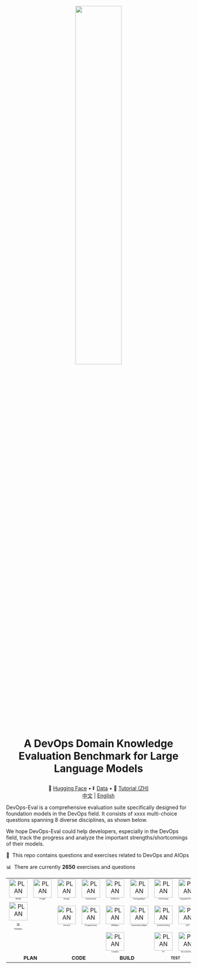 <p align="center"> <img src="images/DevOps-Eval Logo.png" style="width: 50%;" id="title-icon">       </p>

# <p align="center">A DevOps Domain Knowledge Evaluation Benchmark for Large Language Models</p>

<p align="center">
  🤗 <a href="https://huggingface.co/datasets/DevOps-Eval/devopseval-exam" target="_blank">Hugging Face</a> • ⏬ <a href="#data" target="_blank">Data</a> • 📖 <a href="resources/tutorial.md" target="_blank">Tutorial (ZH)</a>
  <br>
  <a href="https://github.com/codefuse-ai/codefuse-devops-eval/blob/main/README_zh.md">   中文</a> | <a href="https://github.com/codefuse-ai/codefuse-devops-eval/blob/main/README.md"> English </a>
</p>

DevOps-Eval is a comprehensive evaluation suite specifically designed for foundation models in the DevOps field. It consists of xxxx multi-choice questions spanning 8 diverse disciplines, as shown below.

We hope DevOps-Eval could help developers, especially in the DevOps field, track the progress and analyze the important strengths/shortcomings of their models.



:pencil: &nbsp;This repo contains questions and exercises related to DevOps and AIOps

:bar_chart: &nbsp;There are currently **2650** exercises and questions

<center>
<table style="width: 100%; height: 100%;">
  <tr>
    <td align="center" width="60px;"><a src="images/devops_diagram_zh.jpg" style="zoom: 100%;">
            <img src="images/icon/jama.png"  width="50px;" height="50px;" alt="PLAN" />
    <br /><span style="font-size: 5px;">REQM</span></a></td>
    <td align="center" width="60px;"><a src="images/devops_diagram_zh.jpg" style="zoom: 100%;">
            <img src="images/icon/pivotal-tracker.png"  width="50px;" height="50px;" alt="PLAN" />
    <br /><span style="font-size: 5px;">ProgM</span></a></td>
    <td align="center" width="60px;"><a src="images/devops_diagram_zh.jpg" style="zoom: 100%;">
            <img src="images/icon/design.png"  width="50px;" height="50px;" alt="PLAN" /> 
    <br /><span style="font-size: 5px;">Design</span></a></td>
    <td align="center" width="60px;"><a src="images/devops_diagram_zh.jpg" style="zoom: 100%;">
            <img src="images/icon/spark.png"  width="50px;" height="50px;" alt="PLAN" />
    <br /><span style="font-size: 5px;">Frameworks</span></a></td>
    <td align="center" width="60px;"><a src="images/devops_diagram_zh.jpg" style="zoom: 100%;">
        <img src="images/icon/git.png"  width="50px;" height="50px;" alt="PLAN" /> 
    <br /><span style="font-size: 5px;">SCM/VCS</span></a></td>
    <td align="center" width="60px;"><a src="images/devops_diagram_zh.jpg" style="zoom: 100%;">
            <img src="images/icon/packer.png"  width="50px;" height="50px;" alt="PLAN" />
    <br /><span style="font-size: 5px;">PackageMgnt</span></a></td>
    <td align="center" width="60px;"><a src="images/devops_diagram_zh.jpg" style="zoom: 100%;">
            <img src="images/icon/Junit.png"  width="50px;" height="50px;" alt="PLAN" />
    <br /><span style="font-size: 5px;">UnitTesting</span></a></td>
    <td align="center" width="60px;"><a src="images/devops_diagram_zh.jpg" style="zoom: 100%;">
            <img src="images/icon/selenium.png"  width="50px;" height="50px;" alt="PLAN" />
    <br /><span style="font-size: 5px;">IntegrationTesting</span></a></td>

  </tr>
  <tr>
    <td align="center" width="60px;"><a src="images/devops_diagram_zh.jpg" style="zoom: 100%;">
            <img src="images/icon/risk.png"  width="50px;" height="50px;" alt="PLAN" />=
    <br /><span style="font-size: 5px;">RiskMgnt</span></a></td>
    <td align="center" width="60px;"> </td>
    <td align="center" width="60px;"><a src="images/devops_diagram_zh.jpg" style="zoom: 100%;">
        <img src="images/icon/programming.png"  width="50px;" height="50px;" alt="PLAN" /> 
    <br /><span style="font-size: 5px;">General</span></a></td>
    <td align="center" width="60px;"><a src="images/devops_diagram_zh.jpg" style="zoom: 100%;">
        <img src="images/icon/python.png"  width="50px;" height="50px;" alt="PLAN" /> 
    <br /><span style="font-size: 5px;">Programming</span></a></td>
    <td align="center" width="60px;"><a src="images/devops_diagram_zh.jpg" style="zoom: 100%;">
            <img src="images/icon/databases.png"  width="50px;" height="50px;" alt="PLAN" />
    <br /><span style="font-size: 5px;">DBMgmt</span></a></td>
    <td align="center" width="60px;"><a src="images/devops_diagram_zh.jpg" style="zoom: 100%;">
            <img src="images/icon/maven.png"  width="50px;" height="50px;" alt="PLAN" />
    <br /><span style="font-size: 5px;">DependencyMgnt</span></a></td>
    <td align="center" width="60px;"><a src="images/devops_diagram_zh.jpg" style="zoom: 100%;">
            <img src="images/icon/system_testing.png"  width="50px;" height="50px;" alt="PLAN" />
    <br /><span style="font-size: 5px;">SystemTesting</span></a></td>
    <td align="center" width="60px;"><a src="images/devops_diagram_zh.jpg" style="zoom: 100%;">
                <img src="images/icon/uat.png"  width="50px;" height="50px;" alt="PLAN" />
    <br /><span style="font-size: 5px;">UAT</span></a></td>
  </tr>
  <tr>
    <td align="center" width="60px;"> </td>
    <td align="center" width="60px;"> </td>
    <td align="center" width="60px;"> </td>
    <td align="center" width="60px;"> </td>
    <td align="center" width="60px;"><a src="images/devops_diagram_zh.jpg" style="zoom: 100%;">
            <img src="images/icon/vscode.png"  width="50px;" height="50px;" alt="PLAN" />
    <br /><span style="font-size: 5px;">Compile</span></a></td>
    <td align="center" width="60px;"> </td>
    <td align="center" width="60px;"><a src="images/devops_diagram_zh.jpg" style="zoom: 100%;">
            <img src="images/icon/jmeter.svg"  width="50px;" height="50px;" alt="PLAN" />
    <br /><span style="font-size: 5px;">PT</span></a></td>
    <td align="center" width="60px;"><a src="images/devops_diagram_zh.jpg" style="zoom: 100%;">
            <img src="images/icon/security.png"  width="50px;" height="50px;" alt="PLAN" />
    <br /><span style="font-size: 5px;">SecurityTesting</span></a></td>
  </tr>
  <tr>
    <td colspan="2" align="center"><a src="images/devops_diagram_zh.jpg" style="zoom: 85%;">
    <b>PLAN</b></a></td>
    <td colspan="2" align="center"><a src="images/devops_diagram_zh.jpg" style="zoom: 85%;">
    <b>CODE</b></a></td>
    <td colspan="2" align="center"><a src="images/devops_diagram_zh.jpg" style="zoom: 85%;">
    <b>BUILD</b></a></td>
    <td colspan="2" align="center"><a src="images/devops_diagram_zh.jpg" style="zoom: 100%;">
    <b><span style="font-size: 10px;">TEST</span></b></a></td>
  </tr>

[//]: # (  <tr>)

[//]: # (    <td align="center" width="60px;"><a src="images/devops_diagram_zh.jpg" style="zoom: 100%;">)

[//]: # (            <img src="images/icon/Junit.png"  width="50px;" height="50px;" alt="PLAN" />)

[//]: # (    <br />UnitTesting</a></td>)

[//]: # (    <td align="center" width="60px;"><a src="images/devops_diagram_zh.jpg" style="zoom: 100%;">)

[//]: # (            <img src="images/icon/selenium.png"  width="50px;" height="50px;" alt="PLAN" />)

[//]: # (    <br />IntegrationTesting</a></td>)

[//]: # (    <td align="center" width="60px;"><a src="images/devops_diagram_zh.jpg" style="zoom: 100%;">)

[//]: # (            <img src="images/icon/cicd.png"  width="50px;" height="50px;" alt="PLAN" />)

[//]: # (    <br />CI/CD</a></td>)

[//]: # (    <td align="center" width="60px;"><a src="images/devops_diagram_zh.jpg" style="zoom: 100%;">)

[//]: # (            <img src="images/icon/docker.png"  width="50px;" height="50px;" alt="PLAN" />)

[//]: # (    <br />ArtifactsMgmt</a></td>)

[//]: # (    <td align="center" width="60px;"><a src="images/devops_diagram_zh.jpg" style="zoom: 100%;">)

[//]: # (            <img src="images/icon/ansible.png"  width="50px;" height="50px;" alt="PLAN" />)

[//]: # (    <br />ConfigMgmt</a></td>)

[//]: # (    <td align="center" width="60px;"><a src="images/devops_diagram_zh.jpg" style="zoom: 100%;">)

[//]: # (            <img src="images/icon/terraform.png"  width="50px;" height="50px;" alt="PLAN" />)

[//]: # (    <br />Provisioning</a></td>)

[//]: # (  </tr>)

[//]: # (  <tr>)

[//]: # (    <td align="center" width="60px;"><a src="images/devops_diagram_zh.jpg" style="zoom: 100%;">)

[//]: # (            <img src="images/icon/system_testing.png"  width="50px;" height="50px;" alt="PLAN" />)

[//]: # (    <br />SystemTesting</a></td>)

[//]: # (    <td align="center" width="60px;"><a src="images/devops_diagram_zh.jpg" style="zoom: 100%;">)

[//]: # (                <img src="images/icon/uat.png"  width="50px;" height="50px;" alt="PLAN" />)

[//]: # (    <br />UAT</a></td>)

[//]: # (<td align="center" width="60px;"><a src="images/devops_diagram_zh.jpg" style="zoom: 100%;">)

[//]: # (            <img src="images/icon/linux.png"  width="50px;" height="50px;" alt="PLAN" />)

[//]: # (    <br />Linux</a></td>)

[//]: # (    <td align="center" width="60px;"> </td>)

[//]: # (    <td align="center" width="60px;"><a src="images/devops_diagram_zh.jpg" style="zoom: 100%;">)

[//]: # (            <img src="images/icon/cloud.png"  width="50px;" height="50px;" alt="PLAN" />)

[//]: # (    <br />Cloud</a></td>)

[//]: # (    <td align="center" width="60px;"><a src="images/devops_diagram_zh.jpg" style="zoom: 100%;">)

[//]: # (            <img src="images/icon/infrastructure_as_code.svg"  width="50px;" height="50px;" alt="PLAN" />)

[//]: # (    <br />IAC</a></td>)

[//]: # (  </tr>)

[//]: # (  <tr>)

[//]: # (    <td align="center" width="60px;"><a src="images/devops_diagram_zh.jpg" style="zoom: 100%;">)

[//]: # (            <img src="images/icon/jmeter.svg"  width="50px;" height="50px;" alt="PLAN" />)

[//]: # (    <br />PT</a></td>)

[//]: # (    <td align="center" width="60px;"><a src="images/devops_diagram_zh.jpg" style="zoom: 100%;">)

[//]: # (            <img src="images/icon/security.png"  width="50px;" height="50px;" alt="PLAN" />)

[//]: # (    <br />SecurityTesting</a></td>)

[//]: # (    <td align="center" width="60px;"> </td>)

[//]: # (    <td align="center" width="60px;"> </td>)

[//]: # (    <td align="center" width="60px;"> </td>)

[//]: # (    <td align="center" width="60px;"> </td>)

[//]: # ()
[//]: # (  </tr>)

[//]: # (  <tr>)

[//]: # (    <td colspan="2" align="center"><a src="images/devops_diagram_zh.jpg" style="zoom: 85%;">)

[//]: # (    <b>TEST</b></a></td>)

[//]: # (    <td colspan="2" align="center"><a src="images/devops_diagram_zh.jpg" style="zoom: 85%;">)

[//]: # (    <b>RELEASE</b></a></td>)

[//]: # (    <td colspan="2" align="center"><a src="images/devops_diagram_zh.jpg" style="zoom: 85%;">)

[//]: # (    <b>DEPLOY</b></a></td>)

[//]: # (  </tr>)

[//]: # ()
[//]: # (  <tr>)

[//]: # (    <td align="center" width="60px;"><a src="images/devops_diagram_zh.jpg" style="zoom: 100%;">)

[//]: # (            <img src="images/icon/kubernetes.png"  width="50px;" height="50px;" alt="PLAN" />)

[//]: # (    <br />Containerization</a></td>)

[//]: # (    <td align="center" width="60px;"><a src="images/devops_diagram_zh.jpg" style="zoom: 100%;">)

[//]: # (            <img src="images/icon/virtualization.png"  width="50px;" height="50px;" alt="PLAN" />)

[//]: # (    <br />Virtualization</a></td>)

[//]: # (    <td align="center" width="60px;"><a src="images/devops_diagram_zh.jpg" style="zoom: 100%;">)

[//]: # (            <img src="images/icon/logging.png"  width="50px;" height="50px;" alt="PLAN" />)

[//]: # (    <br />Data</a></td>)

[//]: # (    <td align="center" width="60px;"><a src="images/devops_diagram_zh.jpg" style="zoom: 100%;">)

[//]: # (                <img src="images/icon/prometheus.png"  width="50px;" height="50px;" alt="PLAN" />)

[//]: # (    <br />Alert</a></td>)

[//]: # (    <td align="center" width="60px;"> </td>)

[//]: # (    <td align="center" width="60px;"> </td>)

[//]: # (  </tr>)

[//]: # (  <tr>)

[//]: # (    <td align="center" width="60px;"><a src="images/devops_diagram_zh.jpg" style="zoom: 100%;">)

[//]: # (            <img src="images/icon/chaos_engineering.png"  width="50px;" height="50px;" alt="PLAN" />)

[//]: # (    <br />OperateSecne</a></td>)

[//]: # (    <td align="center" width="60px;"> </td>)

[//]: # (    <td align="center" width="60px;"><a src="images/devops_diagram_zh.jpg" style="zoom: 100%;">)

[//]: # (            <img src="images/icon/grafana.png"  width="50px;" height="50px;" alt="PLAN" />)

[//]: # (    <br />Visualization</a></td>)

[//]: # (    <td align="center" width="60px;"><a src="images/devops_diagram_zh.jpg" style="zoom: 100%;">)

[//]: # (            <img src="images/icon/observability.png"  width="50px;" height="50px;" alt="PLAN" />)

[//]: # (    <br />Analysis</a></td>)

[//]: # (    <td align="center" width="60px;"> </td>)

[//]: # (    <td align="center" width="60px;"> </td>)

[//]: # (  </tr>)

[//]: # (  <tr>)

[//]: # (    <td colspan="2" align="center" height="10px"><a src="images/devops_diagram_zh.jpg" style="zoom: 85%;">)

[//]: # (    <b>OPERATE</b></a></td>)

[//]: # (    <td colspan="2" align="center" height="10px;"><a src="images/devops_diagram_zh.jpg" style="zoom: 85%;">)

[//]: # (    <b>MONITOR</b></a></td>)

[//]: # (    <td colspan="2" align="center" height="10px;"><b></b></td>)

[//]: # (  </tr>)
</table>
</center>


    
## News

* **[2023.09.30]** DevOps-Eval...
<br>
<br>

## Table of Contents

- [Leaderboard](#leaderboard)
- [Results On Validation Split](#results-on-validation-split)
- [Data](#data)
- [How to Evaluate](#how-to-evaluate)
- [TODO](#todo)
- [Licenses](#licenses)
- [Citation](#citation)

## Leaderboard
coming soon
<br>
<br>

## Results On Validation Split
coming soon
<br>
<br>

## Data
#### Download
* Method 1: Download the zip file (you can also simply open the following link with the browser):
  ```
  wget https://huggingface.co/datasets/DevOps-Eval/devopseval-exam/resolve/main/data.zip
  ```
  then unzip it and you may load the data with pandas:
  ```
  import os
  import pandas as pd
  
  File_Dir="devopseval-exam"
  test_df=pd.read_csv(os.path.join(File_Dir,"test","UnitTesting.csv"))
  ```
* Method 2: Directly load the dataset using [Hugging Face datasets](https://huggingface.co/datasets/DevOps-Eval/devopseval-exam):
  ```python
  from datasets import load_dataset
  dataset=load_dataset(r"DevOps-Eval/devopseval-exam",name="UnitTesting")
  
  print(dataset['val'][0])
  # {"id": 1, "question": "单元测试应该覆盖以下哪些方面？", "A": "正常路径", "B": "异常路径", "C": "边界值条件"，"D": 所有以上，"answer": "D", "explanation": ""}  ```
#### Notes
To facilitate usage, we have organized the category name handlers and English/Chinese names corresponding to 49 categories. Please refer to [category_mapping.json](https://github.com/codefuse-ai/codefuse-devops-eval/category_mapping.json) for details. The format is:

```
{
  "UnitTesting.csv": [
    "unit testing",
    "单元测试",
    {"dev": 5, "test": 32}
    "TEST"
  ],
  ...
  "file_name":[
  "English Name",
  "Chinese Name",
  "Sample Number",
  "Supercatagory Label(PLAN,CODE,BUILD,TEST,RELEASE,DEPOLY,OPERATE,MONITOR choose 1 out of 8)"
  ]
}
```
Each subject consists of two splits: dev and test.  The dev set per subject consists of five exemplars with explanations for few-shot evaluation. And the test set is for model evaluation. Labels on the test split are also released.

Below is a dev example from 'version control':

```
id: 4
question: 如何找到Git特定提交中已更改的文件列表？
A: 使用命令 `git diff --name-only SHA`
B: 使用命令 `git log --name-only SHA`
C: 使用命令 `git commit --name-only SHA`
D: 使用命令 `git clone --name-only SHA`
answer: A
explanation: 
分析原因：
git diff --name-only SHA命令会显示与SHA参数对应的提交中已修改的文件列表。参数--name-only让命令只输出文件名，而忽略其他信息。其它选项中的命令并不能实现此功能。
```

## How to Evaluate
If you need to test your own huggingface-formatted model, the overall steps are as follows:
1. Write the loader function for the model.
2. Write the context_builder function for the model.
3. Register the model in the configuration file.
4. Run the testing script.
If the model does not require any special processing after loading, and the input does not need to be converted to a specific format (e.g. chatml format or other human-bot formats), you can directly proceed to step 4 to initiate the testing.

#### 1. Write the loader function
If the model requires additional processing after loading (e.g. adjusting the tokenizer), you need to inherit the `ModelAndTokenizerLoader` class in `src.context_builder.context_builder_family.py` and override the corresponding `load_model` and `load_tokenizer` functions. You can refer to the following example:
```python
class QwenModelAndTokenizerLoader(ModelAndTokenizerLoader):
    def __init__(self):
      super().__init__()
      pass
    
    def load_model(self, model_path: str):
        model = super().load_model(model_path)
        model.generation_config = GenerationConfig.from_pretrained(model_path)
        return model

    def load_tokenizer(self, model_path: str):
        tokenizer = super().load_tokenizer(model_path)
    
        # read generation config
        with open(model_path + '/generation_config.json', 'r') as f:
        generation_config = json.load(f)
        tokenizer.pad_token_id = generation_config['pad_token_id']
        tokenizer.eos_token_id = generation_config['eos_token_id']
        return tokenizer
```

#### 2. Write the context_builder function for the Model
If the input needs to be converted to a specific format (e.g. chatml format or other human-bot formats), you need to inherit the ContextBuilder class in `src.context_builder.context_builder_family` and override the make_context function. This function is used to convert the input to the corresponding required format. An example is shown below:
```python
class QwenChatContextBuilder(ContextBuilder):
    def __init__(self):
        super().__init__()
    
    def make_context(
        self,
        model,
        tokenizer, 
        query: str,
        system: str = "you are a helpful assistant"
    ):
        '''
        model: PretrainedModel
        tokenizer: PretrainedTokenzier
        query: Input string
        system: System prompt if needed
        '''
        im_start, im_end = "<|im_start|>", "<|im_end|>"
        im_start_tokens = [tokenizer.im_start_id]
        im_end_tokens = [tokenizer.im_end_id]
        nl_tokens = tokenizer.encode("\n")

        def _tokenize_str(role, content):
            return f"{role}\n{content}", tokenizer.encode(
                role, allowed_special=set()
            ) + nl_tokens + tokenizer.encode(content, allowed_special=set())

        system_text, system_tokens_part = _tokenize_str("system", system)
        system_tokens = im_start_tokens + system_tokens_part + im_end_tokens

        raw_text = ""
        context_tokens = []

        context_tokens = system_tokens + context_tokens
        raw_text = f"{im_start}{system_text}{im_end}" + raw_text
        context_tokens += (
            nl_tokens
            + im_start_tokens
            + _tokenize_str("user", query)[1]
            + im_end_tokens
            + nl_tokens
            + im_start_tokens
            + tokenizer.encode("assistant")
            + nl_tokens
        )
        raw_text += f"\n{im_start}user\n{query}{im_end}\n{im_start}assistant\n"
        return raw_text, context_tokens
```

#### 3. Register the model in the configuration file
Go to the `model_conf.json` file in the conf directory and register the corresponding model name and the loader and context_builder that will be used for this model. Simply write the class names defined in the first and second steps for the loader and context_builder. Here is an example:
```json
{
  "Qwen-Chat": {
  "loader": "QwenModelAndTokenizerLoader",
  "context_builder": "QwenChatContextBuilder"
  }
}
```

#### 4. Execute the testing script
Run the following code to initiate the test:
```Bash
# model_path: path to the model for testing
# model_name: the model name corresponding to the model in the configuration file, default is Default, which represents using the default loader and context_builder
# model_conf_path: path to the model configuration file, usually the devopseval_dataset_fp.json file in the conf directory
# eval_dataset_list: the names of the datasets to be tested, default is all to test all datasets, if you need to test one or more datasets, use the # symbol to connect them, for example: dataset1#dataset2
# eval_dataset_fp_conf_path: path to the dataset configuration file
# eval_dataset_type: the type of testing, only supports the default test type of test dataset
# data_path: path to the evaluation dataset, fill in the downloaded dataset address
# k_shot: supports 0-5, represents the number of example prefixes added for few-shot

python src/run_eval.py \
--model_path path_to_model \
--model_name model_name_in_conf \
--model_conf_path path_to_model_conf \
--eval_dataset_list all \
--eval_dataset_fp_conf_path path_to_dataset_conf \
--eval_dataset_type test \
--data_path path_to_downloaded_devops_eval_data \
--k_shot 0
```

For example, if the evaluation dataset is downloaded to `folder1`, the code is placed in `folder2`, and the model is in `folder3`, and the model does not require custom loader and context_builder, and all zero-shot scores of all datasets need to be tested, you can use the following script to initiate the test:
```Bash
python folder2/src/run_eval.py \
--model_path folder3 \
--model_name Default \
--model_conf_path folder1/conf/model_conf.json \
--eval_dataset_list all \
--eval_dataset_fp_conf_path folder1/conf/devopseval_dataset_fp.json \
--eval_dataset_type test \
--data_path folder2 \
--k_shot 0
```
<br>

## TODO
<br>
<br>


## Citation

Please cite our paper if you use our dataset.
<br>
<br>
